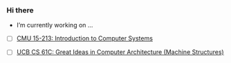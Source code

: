 ### Hi there

<!--
**ming-make/ming-make** is a ✨ _special_ ✨ repository because its `README.md` (this file) appears on your GitHub profile.

Here are some ideas to get you started:

- 🔭 I’m currently working on ...
- 🌱 I’m currently learning ...
- 👯 I’m looking to collaborate on ...
- 🤔 I’m looking for help with ...
- 💬 Ask me about ...
- 📫 How to reach me: ...
- 😄 Pronouns: ...
- ⚡ Fun fact: ...
-->
-  I’m currently working on ...
- [ ] [CMU 15-213: Introduction to Computer Systems](https://www.cs.cmu.edu/~213/)

- [ ] [UCB CS 61C: Great Ideas in Computer Architecture (Machine Structures)](https://cs61c.org/sp22/)

